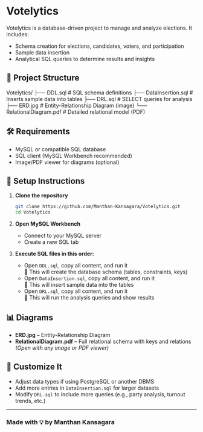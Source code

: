 # Votelytics

Votelytics is a database-driven project to manage and analyze elections. It includes:

- Schema creation for elections, candidates, voters, and participation
- Sample data insertion
- Analytical SQL queries to determine results and insights

## 📁 Project Structure

Votelytics/
├── DDL.sql               # SQL schema definitions
├── DataInsertion.sql     # Inserts sample data into tables
├── DRL.sql               # SELECT queries for analysis
├── ERD.jpg               # Entity-Relationship Diagram (image)
└── RelationalDiagram.pdf # Detailed relational model (PDF)


## 🛠️ Requirements
- MySQL or compatible SQL database
- SQL client (MySQL Workbench recommended)
- Image/PDF viewer for diagrams (optional)

## 🚀 Setup Instructions
1. **Clone the repository**
    ```bash
    git clone https://github.com/Manthan-Kansagara/Votelytics.git
    cd Votelytics
    ```

2. **Open MySQL Workbench**
    - Connect to your MySQL server
    - Create a new SQL tab

3. **Execute SQL files in this order:**
    - Open `DDL.sql`, copy all content, and run it  
      📌 This will create the database schema (tables, constraints, keys)
    - Open `DataInsertion.sql`, copy all content, and run it  
      📌 This will insert sample data into the tables
    - Open `DRL.sql`, copy all content, and run it  
      📌 This will run the analysis queries and show results

## 📊 Diagrams
- **ERD.jpg** – Entity-Relationship Diagram
- **RelationalDiagram.pdf** – Full relational schema with keys and relations  
  *(Open with any image or PDF viewer)*

## 🧩 Customize It
- Adjust data types if using PostgreSQL or another DBMS
- Add more entries in `DataInsertion.sql` for larger datasets
- Modify `DRL.sql` to include more queries (e.g., party analysis, turnout trends, etc.)

---

### Made with 💡 by **Manthan Kansagara**
